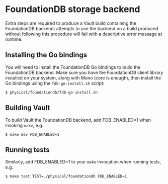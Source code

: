 # FoundationDB storage backend

Extra steps are required to produce a Vault build containing the FoundationDB
backend; attempts to use the backend on a build produced without following
this procedure will fail with a descriptive error message at runtime.

## Installing the Go bindings

You will need to install the FoundationDB Go bindings to build the FoundationDB
backend. Make sure you have the FoundationDB client library installed on your
system, along with Mono (core is enough), then install the Go bindings using
the `fdb-go-install.sh` script:

```
$ physical/foundationdb/fdb-go-install.sh
```

## Building Vault

To build Vault the FoundationDB backend, add FDB_ENABLED=1 when invoking
`make`, e.g.

```
$ make dev FDB_ENABLED=1
```

## Running tests

Similarly, add FDB_ENABLED=1 to your `make` invocation when running tests,
e.g.

```
$ make test TEST=./physical/foundationdb FDB_ENABLED=1
```
